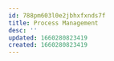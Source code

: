 ```yaml
---
id: 788pm603l0e2jbhxfxnds7f
title: Process Management
desc: ''
updated: 1660280823419
created: 1660280823419
---
```

